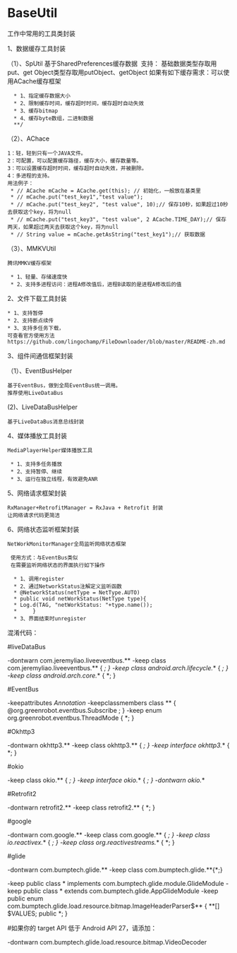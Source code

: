 # BaseUtil
工作中常用的工具类封装

1、数据缓存工具封装

（1）、SpUtil
    基于SharedPreferences缓存数据
​   支持：
        基础数据类型存取用put、get
        Object类型存取用putObject、getObject
    如果有如下缓存需求：可以使用ACache缓存框架
    
      * 1、指定缓存数据大小
      * 2、限制缓存时间，缓存超时时间，缓存超时自动失效
      * 3、缓存bitmap
      * 4、缓存byte数组，二进制数据
      **/
（2）、AChace

    1：轻，轻到只有一个JAVA文件。
    2：可配置，可以配置缓存路径，缓存大小，缓存数量等。
    3：可以设置缓存超时时间，缓存超时自动失效，并被删除。
    4：多进程的支持。
    用法例子：
     * // ACache mCache = ACache.get(this); // 初始化，一般放在基类里
     * // mCache.put("test_key1","test value");
     * // mCache.put("test_key2", "test value", 10);// 保存10秒，如果超过10秒去获取这个key，将为null
     * // mCache.put("test_key3", "test value", 2 ACache.TIME_DAY);// 保存两天，如果超过两天去获取这个key，将为null
     * // String value = mCache.getAsString("test_key1");// 获取数据
（3）、MMKVUtil

    腾讯MMKV缓存框架
    
     * 1、轻量、存储速度快
     * 2、支持多进程访问：进程A修改值后，进程B读取的是进程A修改后的值
     
2、文件下载工具封装

    * 1、支持暂停
    * 2、支持断点续传
    * 3、支持多任务下载，
    可查看官方使用方法https://github.com/lingochamp/FileDownloader/blob/master/README-zh.md

3、组件间通信框架封装

（1）、EventBusHelper

    基于EventBus，做到全局EventBus统一调用。
    推荐使用LiveDataBus
 (2)、LiveDataBusHelper
 
    基于LiveDataBus消息总线封装

4、媒体播放工具封装

    MediaPlayerHelper媒体播放工具
    
     * 1、支持多任务播放
     * 2、支持暂停、继续
     * 3、运行在独立线程，有效避免ANR
5、网络请求框架封装

    RxManager+RetrofitManager = RxJava + Retrofit 封装
    让网络请求代码更简洁

6、网络状态监听框架封装

    NetWorkMonitorManager全局监听网络状态框架
    
     使用方式：与EventBus类似
     在需要监听网络状态的界面执行如下操作
     
      * 1、调用register
      * 2、通过NetworkStatus注解定义监听函数
      * @NetworkStatus(netType = NetType.AUTO)
      * public void netWorkStatus(NetType type){
      * Log.d(TAG, "netWorkStatus: "+type.name());
      *     }
      * 3、界面结束时unregister

混淆代码：

#liveDataBus

-dontwarn com.jeremyliao.liveeventbus.**
-keep class com.jeremyliao.liveeventbus.** { *; }
-keep class android.arch.lifecycle.** { *; }
-keep class android.arch.core.** { *; }

#EventBus

-keepattributes *Annotation*
-keepclassmembers class ** {
    @org.greenrobot.eventbus.Subscribe <methods>;
}
-keep enum org.greenrobot.eventbus.ThreadMode { *; }

#Okhttp3

-dontwarn okhttp3.**
-keep class okhttp3.** { *; }
-keep interface okhttp3.** { *; }

#okio

-keep class okio.** { *; }
-keep interface okio.** { *; }
-dontwarn okio.**

#Retrofit2

-dontwarn retrofit2.**
-keep class retrofit2.** { *; }

#google

-dontwarn com.google.**
-keep class com.google.** { *; }
-keep class io.reactivex.** { *; }
-keep class org.reactivestreams.** { *; }

#glide

-dontwarn com.bumptech.glide.**
-keep class com.bumptech.glide.**{*;}

-keep public class * implements com.bumptech.glide.module.GlideModule
-keep public class * extends com.bumptech.glide.AppGlideModule
-keep public enum com.bumptech.glide.load.resource.bitmap.ImageHeaderParser$** {
  **[] $VALUES;
    public *;
}

#如果你的 target API 低于 Android API 27，请添加：

-dontwarn com.bumptech.glide.load.resource.bitmap.VideoDecoder

